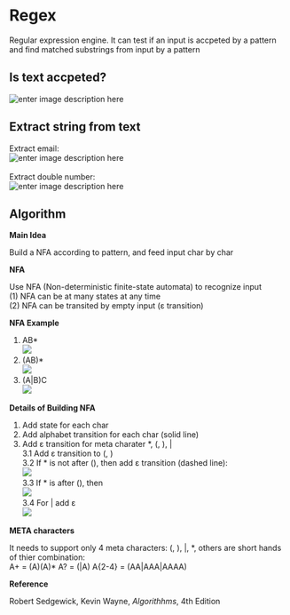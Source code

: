 # Regex
Regular expression engine.  It can test if an input is accpeted by a pattern and find matched substrings from input by a pattern

## Is text accpeted?

![enter image description here](https://r96922081.github.io/Regex/accept1.png)

## Extract string from text

Extract email:\
![enter image description here](https://r96922081.github.io/Regex/match1.png)
\
\
Extract double number:\
![enter image description here](https://r96922081.github.io/Regex/match2.png)

## **Algorithm**
**Main Idea**

Build a NFA according to pattern, and feed input char by char

**NFA**

 Use NFA (Non-deterministic finite-state automata) to recognize input\
(1) NFA can be at many states at any time\
(2) NFA can be transited by empty input (ε transition)

**NFA Example**
1.  AB\*\
![](https://r96922081.github.io/Regex/nfa1.png)
2.  (AB)\*\
![](https://r96922081.github.io/Regex/nfa5.png)
3.  (A|B)C\
![](https://r96922081.github.io/Regex/nfa6.png)

**Details of Building NFA**

1. Add state for each char
2. Add alphabet transition for each char (solid line)
3. Add ε transition for meta charater *, (, ), |\
3.1 Add ε transition to (, )\
3.2 If \* is not after (), then add ε transition (dashed line): \
![](https://r96922081.github.io/Regex/nfa2.png)\
3.3 If \* is after (), then\
![](https://r96922081.github.io/Regex/nfa3.png)\
3.4 For | add ε\
![](https://r96922081.github.io/Regex/nfa4.png)


**META characters**

It needs to support only 4 meta characters: (, ), |, *,  others are short hands of thier combination:\
A+ = (A)(A)\*
A? = (|A)
A{2-4} = (AA|AAA|AAAA)

**Reference**

Robert Sedgewick, Kevin Wayne, _Algorithhms_, 4th Edition

